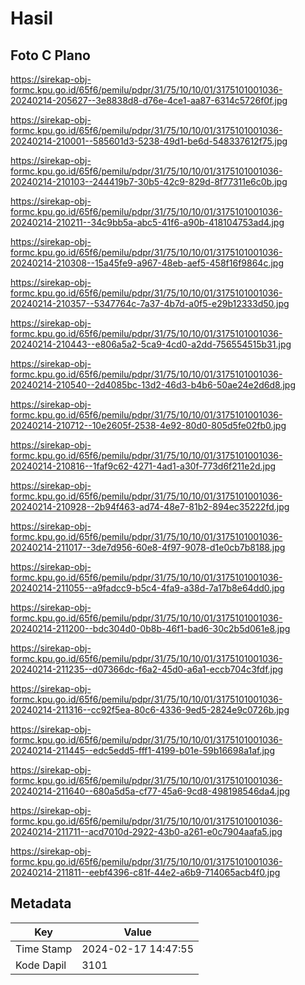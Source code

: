 # Hasil

## Foto C Plano

https://sirekap-obj-formc.kpu.go.id/65f6/pemilu/pdpr/31/75/10/10/01/3175101001036-20240214-205627--3e8838d8-d76e-4ce1-aa87-6314c5726f0f.jpg

https://sirekap-obj-formc.kpu.go.id/65f6/pemilu/pdpr/31/75/10/10/01/3175101001036-20240214-210001--585601d3-5238-49d1-be6d-548337612f75.jpg

https://sirekap-obj-formc.kpu.go.id/65f6/pemilu/pdpr/31/75/10/10/01/3175101001036-20240214-210103--244419b7-30b5-42c9-829d-8f77311e6c0b.jpg

https://sirekap-obj-formc.kpu.go.id/65f6/pemilu/pdpr/31/75/10/10/01/3175101001036-20240214-210211--34c9bb5a-abc5-41f6-a90b-418104753ad4.jpg

https://sirekap-obj-formc.kpu.go.id/65f6/pemilu/pdpr/31/75/10/10/01/3175101001036-20240214-210308--15a45fe9-a967-48eb-aef5-458f16f9864c.jpg

https://sirekap-obj-formc.kpu.go.id/65f6/pemilu/pdpr/31/75/10/10/01/3175101001036-20240214-210357--5347764c-7a37-4b7d-a0f5-e29b12333d50.jpg

https://sirekap-obj-formc.kpu.go.id/65f6/pemilu/pdpr/31/75/10/10/01/3175101001036-20240214-210443--e806a5a2-5ca9-4cd0-a2dd-756554515b31.jpg

https://sirekap-obj-formc.kpu.go.id/65f6/pemilu/pdpr/31/75/10/10/01/3175101001036-20240214-210540--2d4085bc-13d2-46d3-b4b6-50ae24e2d6d8.jpg

https://sirekap-obj-formc.kpu.go.id/65f6/pemilu/pdpr/31/75/10/10/01/3175101001036-20240214-210712--10e2605f-2538-4e92-80d0-805d5fe02fb0.jpg

https://sirekap-obj-formc.kpu.go.id/65f6/pemilu/pdpr/31/75/10/10/01/3175101001036-20240214-210816--1faf9c62-4271-4ad1-a30f-773d6f211e2d.jpg

https://sirekap-obj-formc.kpu.go.id/65f6/pemilu/pdpr/31/75/10/10/01/3175101001036-20240214-210928--2b94f463-ad74-48e7-81b2-894ec35222fd.jpg

https://sirekap-obj-formc.kpu.go.id/65f6/pemilu/pdpr/31/75/10/10/01/3175101001036-20240214-211017--3de7d956-60e8-4f97-9078-d1e0cb7b8188.jpg

https://sirekap-obj-formc.kpu.go.id/65f6/pemilu/pdpr/31/75/10/10/01/3175101001036-20240214-211055--a9fadcc9-b5c4-4fa9-a38d-7a17b8e64dd0.jpg

https://sirekap-obj-formc.kpu.go.id/65f6/pemilu/pdpr/31/75/10/10/01/3175101001036-20240214-211200--bdc304d0-0b8b-46f1-bad6-30c2b5d061e8.jpg

https://sirekap-obj-formc.kpu.go.id/65f6/pemilu/pdpr/31/75/10/10/01/3175101001036-20240214-211235--d07366dc-f6a2-45d0-a6a1-eccb704c3fdf.jpg

https://sirekap-obj-formc.kpu.go.id/65f6/pemilu/pdpr/31/75/10/10/01/3175101001036-20240214-211316--cc92f5ea-80c6-4336-9ed5-2824e9c0726b.jpg

https://sirekap-obj-formc.kpu.go.id/65f6/pemilu/pdpr/31/75/10/10/01/3175101001036-20240214-211445--edc5edd5-fff1-4199-b01e-59b16698a1af.jpg

https://sirekap-obj-formc.kpu.go.id/65f6/pemilu/pdpr/31/75/10/10/01/3175101001036-20240214-211640--680a5d5a-cf77-45a6-9cd8-498198546da4.jpg

https://sirekap-obj-formc.kpu.go.id/65f6/pemilu/pdpr/31/75/10/10/01/3175101001036-20240214-211711--acd7010d-2922-43b0-a261-e0c7904aafa5.jpg

https://sirekap-obj-formc.kpu.go.id/65f6/pemilu/pdpr/31/75/10/10/01/3175101001036-20240214-211811--eebf4396-c81f-44e2-a6b9-714065acb4f0.jpg


## Metadata

| Key        | Value               |
| ---------- | ------------------- |
| Time Stamp | 2024-02-17 14:47:55 |
| Kode Dapil | 3101                |



